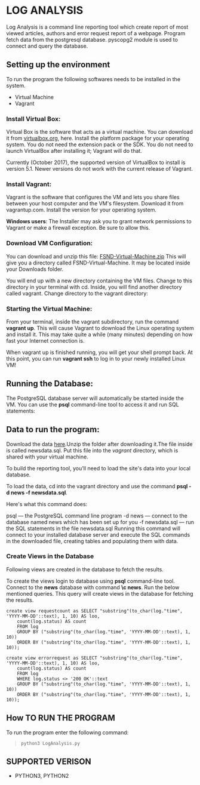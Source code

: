 # LOG ANALYSIS

Log Analysis is a command line reporting tool which create report of most viewed articles, authors and error request report of a webpage. Program fetch data from the postgresql database. pyscopg2 module is used to connect and query the database.

## Setting up the environment

To run the program the following softwares needs to be installed in the system.

* Virtual Machine
* Vagrant

### Install Virtual Box:

Virtual Box is the software that acts as a virtual machine.  You can download it from [virtualbox.org](LINK), here. Install the platform package for your operating system. You do not need the extension pack or the SDK. You do not need to launch VirtualBox after installing it; Vagrant will do that.

Currently (October 2017), the supported version of VirtualBox to install is version 5.1. Newer versions do not work with the current release of Vagrant.

### Install Vagrant:

Vagrant is the software that configures the VM and lets you share files between your host computer and the VM's filesystem. Download it from vagrantup.com. Install the version for your operating system.

**Windows users**: The Installer may ask you to grant network permissions to Vagrant or make a firewall exception. Be sure to allow this.

### Download VM Configuration:

You can download and unzip this file: [FSND-Virtual-Machine.zip](https://s3.amazonaws.com/video.udacity-data.com/topher/2018/April/5acfbfa3_fsnd-virtual-machine/fsnd-virtual-machine.zip) This will give you a directory called FSND-Virtual-Machine. It may be located inside your Downloads folder.

You will end up with a new directory containing the VM files. Change to this directory in your terminal with cd. Inside, you will find another directory called vagrant. Change directory to the vagrant directory:

### Starting the Virtual Machine:

From your terminal, inside the vagrant subdirectory, run the command **vagrant up**. This will cause Vagrant to download the Linux operating system and install it. This may take quite a while (many minutes) depending on how fast your Internet connection is.

When vagrant up is finished running, you will get your shell prompt back. At this point, you can run **vagrant ssh** to log in to your newly installed Linux VM!

## Running the Database:

The PostgreSQL database server will automatically be started inside the VM. You can use the **psql** command-line tool to access it and run SQL statements:

## Data to run the program:

Download the data [here](https://d17h27t6h515a5.cloudfront.net/topher/2016/August/57b5f748_newsdata/newsdata.zip).Unzip the folder after downloading it.The file inside is called newsdata.sql. Put this file into the _vagrant_ directory, which is shared with your virtual machine.

To build the reporting tool, you'll need to load the site's data into your local database.

To load the data, cd into the vagrant directory and use the command **psql -d news -f newsdata.sql**.

Here's what this command does:

psql — the PostgreSQL command line program
-d news — connect to the database named news which has been set up for you
-f newsdata.sql — run the SQL statements in the file newsdata.sql
Running this command will connect to your installed database server and execute the SQL commands in the downloaded file, creating tables and populating them with data.

### Create Views in the Database

Following views are created in the database to fetch the results.

To create the views login to database using **psql** command-line tool. Connect to the **news** database with command **\c news**.
Run the below mentioned queries. This query will create views in the database for fetching the results.

```
create view requestcount as SELECT "substring"(to_char(log."time", 'YYYY-MM-DD'::text), 1, 10) AS loo,
    count(log.status) AS count
    FROM log
    GROUP BY ("substring"(to_char(log."time", 'YYYY-MM-DD'::text), 1, 10))
    ORDER BY ("substring"(to_char(log."time", 'YYYY-MM-DD'::text), 1, 10));
```

```
create view errorrequest as SELECT "substring"(to_char(log."time", 'YYYY-MM-DD'::text), 1, 10) AS loo,
    count(log.status) AS count
    FROM log
    WHERE log.status <> '200 OK'::text
    GROUP BY ("substring"(to_char(log."time", 'YYYY-MM-DD'::text), 1, 10))
    ORDER BY ("substring"(to_char(log."time", 'YYYY-MM-DD'::text), 1, 10));
```

## How TO RUN THE PROGRAM

To run the program enter the following command:

>`python3 LogAnalysis.py`

## SUPPORTED VERISON

* PYTHON3, PYTHON2

